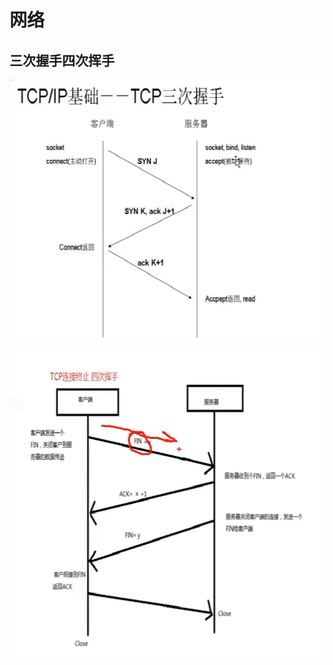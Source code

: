 # 网络
## 三次握手四次挥手
![](_v_images/20220710221309655_31520.png)
![](_v_images/20220710221350600_15942.png)
